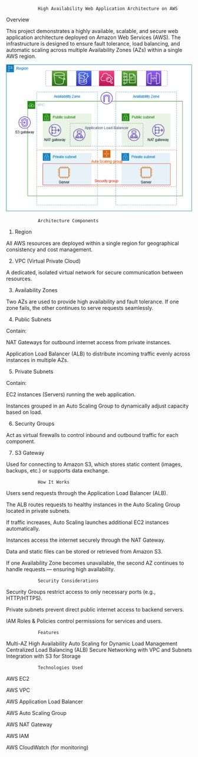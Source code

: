                 High Availability Web Application Architecture on AWS

Overview

This project demonstrates a highly available, scalable, and secure web application architecture deployed on Amazon Web Services (AWS).
The infrastructure is designed to ensure fault tolerance, load balancing, and automatic scaling across multiple Availability Zones (AZs) within a single AWS region.

![image alt](https://github.com/hashim1sharif/DevOps_Journey/blob/1d2f053bc1538d53ae947e1dd1f4ac47560ac063/AWS/Challenge/Images/vpc-example-private-subnets.png)


                Architecture Components

1. Region

All AWS resources are deployed within a single region for geographical consistency and cost management.

2. VPC (Virtual Private Cloud)

A dedicated, isolated virtual network for secure communication between resources.

3. Availability Zones

Two AZs are used to provide high availability and fault tolerance.
If one zone fails, the other continues to serve requests seamlessly.

4. Public Subnets

Contain:

NAT Gateways for outbound internet access from private instances.

Application Load Balancer (ALB) to distribute incoming traffic evenly across instances in multiple AZs.

5. Private Subnets

Contain:

EC2 instances (Servers) running the web application.

Instances grouped in an Auto Scaling Group to dynamically adjust capacity based on load.

6. Security Groups

Act as virtual firewalls to control inbound and outbound traffic for each component.

7. S3 Gateway

Used for connecting to Amazon S3, which stores static content (images, backups, etc.) or supports data exchange.


                How It Works

Users send requests through the Application Load Balancer (ALB).

The ALB routes requests to healthy instances in the Auto Scaling Group located in private subnets.

If traffic increases, Auto Scaling launches additional EC2 instances automatically.

Instances access the internet securely through the NAT Gateway.

Data and static files can be stored or retrieved from Amazon S3.

If one Availability Zone becomes unavailable, the second AZ continues to handle requests — ensuring high availability.


                Security Considerations

Security Groups restrict access to only necessary ports (e.g., HTTP/HTTPS).

Private subnets prevent direct public internet access to backend servers.

IAM Roles & Policies control permissions for services and users.

                Features

Multi-AZ High Availability
Auto Scaling for Dynamic Load Management
Centralized Load Balancing (ALB)
Secure Networking with VPC and Subnets
Integration with S3 for Storage


                Technologies Used

AWS EC2

AWS VPC

AWS Application Load Balancer

AWS Auto Scaling Group

AWS NAT Gateway

AWS IAM

AWS CloudWatch (for monitoring)